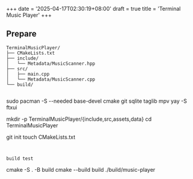 +++
date = '2025-04-17T02:30:19+08:00'
draft = true
title = 'Terminal Music Player'
+++

## Prepare

```
TerminalMusicPlayer/
├── CMakeLists.txt
├── include/
│   └── Metadata/MusicScanner.hpp
├── src/
│   ├── main.cpp
│   └── Metadata/MusicScanner.cpp
└── build/


```
sudo pacman -S --needed base-devel cmake git sqlite taglib mpv
yay -S ftxui

mkdir -p TerminalMusicPlayer/{include,src,assets,data}
cd TerminalMusicPlayer

git init
touch CMakeLists.txt
```


build test
```
cmake -S . -B build
cmake --build build
./build/music-player
  
```







